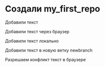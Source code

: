 ﻿# Создали my_first_repo

Добавили текст

Добавили текст через браузер

Добавили текст локально

Добавили текст в новую  ветку newbranch

Разрешаем конфликт текст в браузере

